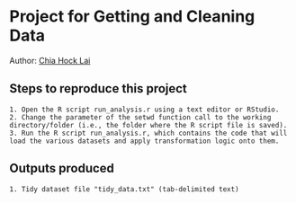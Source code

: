 # Project for Getting and Cleaning Data

Author: [Chia Hock Lai](https://github.com/hlchia)


## Steps to reproduce this project

    1. Open the R script run_analysis.r using a text editor or RStudio.
    2. Change the parameter of the setwd function call to the working directory/folder (i.e., the folder where the R script file is saved).
    3. Run the R script run_analysis.r, which contains the code that will load the various datasets and apply transformation logic onto them.

## Outputs produced

    1. Tidy dataset file "tidy_data.txt" (tab-delimited text)
    

